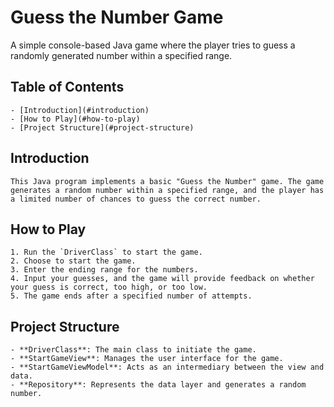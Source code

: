 # Guess the Number Game

A simple console-based Java game where the player tries to guess a randomly generated number within a specified range.

## Table of Contents
    - [Introduction](#introduction)
    - [How to Play](#how-to-play)
    - [Project Structure](#project-structure)

## Introduction
    This Java program implements a basic "Guess the Number" game. The game generates a random number within a specified range, and the player has a limited number of chances to guess the correct number.

## How to Play
    1. Run the `DriverClass` to start the game.
    2. Choose to start the game.
    3. Enter the ending range for the numbers.
    4. Input your guesses, and the game will provide feedback on whether your guess is correct, too high, or too low.
    5. The game ends after a specified number of attempts.

## Project Structure
    - **DriverClass**: The main class to initiate the game.
    - **StartGameView**: Manages the user interface for the game.
    - **StartGameViewModel**: Acts as an intermediary between the view and data.
    - **Repository**: Represents the data layer and generates a random number.


